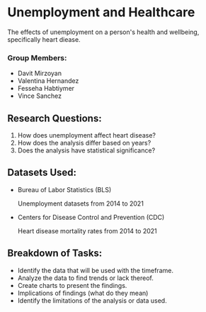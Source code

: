 # Unemployment and Healthcare

The effects of unemployment on a person's health and wellbeing, specifically heart diease.

### Group Members:

- Davit Mirzoyan
- Valentina Hernandez
- Fesseha Habtiymer
- Vince Sanchez



## Research Questions:
1. How does unemployment affect heart disease?
2. How does the analysis differ based on years?
3. Does the analysis have statistical significance?

## Datasets Used:
- Bureau of Labor Statistics (BLS)
  
  Unemployment datasets from 2014 to 2021
  
- Centers for Disease Control and Prevention (CDC)
  
  Heart disease mortality rates from 2014 to 2021

## Breakdown of Tasks:
- Identify the data that will be used with the timeframe.
- Analyze the data to find trends or lack thereof.
- Create charts to present the findings.
- Implications of findings (what do they mean)
- Identify the limitations of the analysis or data used.

##
